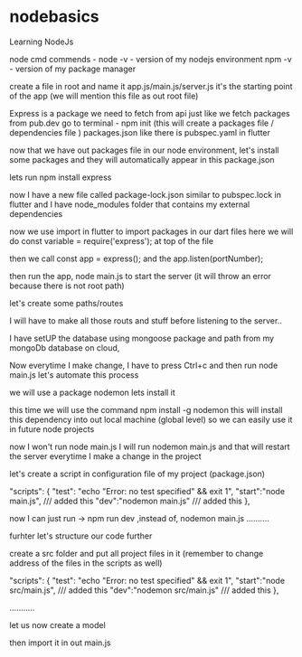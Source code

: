 # nodebasics
 Learning NodeJs

node cmd commends -
node -v - version of my nodejs environment 
npm -v - version of my package manager 

create a file in root and name it app.js/main.js/server.js it's the starting point of the app (we will mention this file as out root file)


Express is a package we need to fetch from api just like we fetch packages from pub.dev 
go to terminal - npm init (this will create a packages file / dependencies file ) packages.json 
like there is pubspec.yaml in flutter 

now that we have out packages file in our node environment, let's install some packages and they will automatically appear in this package.json 

lets run npm install express 

now I have a new file called package-lock.json similar to pubspec.lock in flutter 
and I have node_modules folder that contains my external dependencies 

now we use import in flutter to import packages in our dart files
here we will do const variable = require('express'); at top of the file 

then we call const app = express();
and the app.listen(portNumber);

then run the app, node main.js to start the server 
(it will throw an error because there is not root path)

let's create some paths/routes 

I will have to make all those routs and stuff before listening to the server..

I have setUP the database using mongoose package and path from my mongoDb database on cloud, 

Now everytime I make change, I have to press Ctrl+c and then run node main.js 
let's automate this process

we will use a package nodemon 
lets install it 

this time we will use the command npm install -g nodemon 
this will install this dependency into out local machine (global level) so we can easily use it in future node projects 

now I won't run node main.js 
I will run nodemon main.js 
and that will restart the server everytime I make a change in the project 


let's create a script in configuration file of my project (package.json)

"scripts": {
    "test": "echo \"Error: no test specified\" && exit 1",
    "start":"node main.js", /// added this 
    "dev":"nodemon main.js" /// added this
  },

now I can just run -> npm run dev ,instead of, nodemon main.js 
..........

furhter let's structure our code further 

create a src folder and put all project files in it
(remember to change address of the files in the scripts as well)

"scripts": {
    "test": "echo \"Error: no test specified\" && exit 1",
    "start":"node src/main.js", /// added this 
    "dev":"nodemon src/main.js" /// added this
  },

...........

let us now create a model 

then import it in out main.js 



